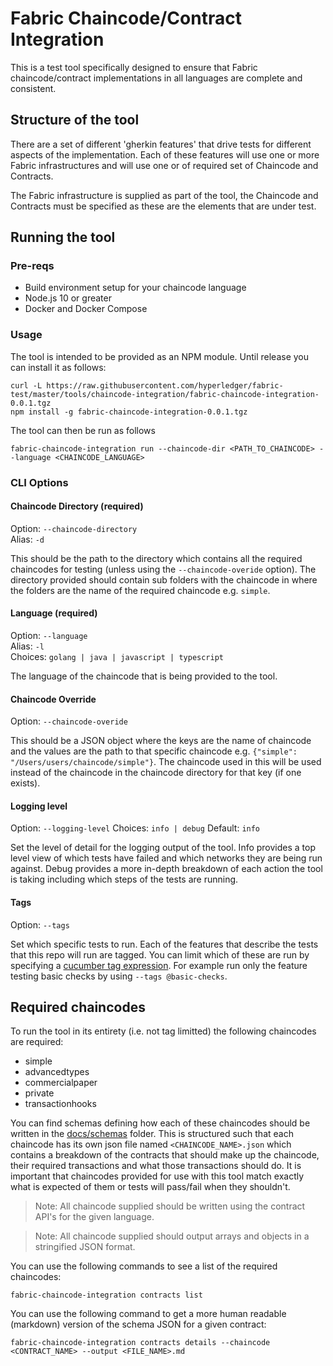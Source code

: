 # Fabric Chaincode/Contract Integration

This is a test tool specifically designed to ensure that Fabric chaincode/contract implementations in all languages are complete and consistent.

## Structure of the tool

There are a set of different 'gherkin features' that drive tests for different aspects of the implementation. Each of these features will use one or more Fabric infrastructures and will use one or of required set of Chaincode and Contracts.

The Fabric infrastructure is supplied as part of the tool, the Chaincode and Contracts must be specified as these are the elements that are under test.

## Running the tool
### Pre-reqs

- Build environment setup for your chaincode language
- Node.js 10 or greater
- Docker and Docker Compose

### Usage
The tool is intended to be provided as an NPM module. Until release you can install it as follows:

```
curl -L https://raw.githubusercontent.com/hyperledger/fabric-test/master/tools/chaincode-integration/fabric-chaincode-integration-0.0.1.tgz
npm install -g fabric-chaincode-integration-0.0.1.tgz
```

The tool can then be run as follows

```
fabric-chaincode-integration run --chaincode-dir <PATH_TO_CHAINCODE> --language <CHAINCODE_LANGUAGE>
```

### CLI Options
#### Chaincode Directory (required)
Option: `--chaincode-directory`  
Alias: `-d`  

This should be the path to the directory which contains all the required chaincodes for testing (unless using the `--chaincode-overide` option). The directory provided should contain sub folders with the chaincode in where the folders are the name of the required chaincode e.g. `simple`.

#### Language (required)
Option: `--language`  
Alias: `-l`  
Choices: `golang | java | javascript | typescript`

The language of the chaincode that is being provided to the tool.

#### Chaincode Override
Option: `--chaincode-overide`

This should be a JSON object where the keys are the name of chaincode and the values are the path to that specific chaincode e.g. `{"simple": "/Users/users/chaincode/simple"}`. The chaincode used in this will be used instead of the chaincode in the chaincode directory for that key (if one exists).

#### Logging level
Option: `--logging-level`
Choices: `info | debug`
Default: `info`

Set the level of detail for the logging output of the tool. Info provides a top level view of which tests have failed and which networks they are being run against. Debug provides a more in-depth breakdown of each action the tool is taking including which steps of the tests are running.

#### Tags
Option: `--tags`

Set which specific tests to run. Each of the features that describe the tests that this repo will run are tagged. You can limit which of these are run by specifying a [cucumber tag expression](https://cucumber.io/docs/cucumber/api/#tag-expressions). For example run only the feature testing basic checks by using `--tags @basic-checks`. 

## Required chaincodes
To run the tool in its entirety (i.e. not tag limitted) the following chaincodes are required:
- simple
- advancedtypes
- commercialpaper
- private
- transactionhooks

You can find schemas defining how each of these chaincodes should be written in the [docs/schemas](./docs/schemas) folder. This is structured such that each chaincode has its own json file named `<CHAINCODE_NAME>.json` which contains a breakdown of the contracts that should make up the chaincode, their required transactions and what those transactions should do. It is important that chaincodes provided for use with this tool match exactly what is expected of them or tests will pass/fail when they shouldn't.

> Note: All chaincode supplied should be written using the contract API's for the given language.

> Note: All chaincode supplied should output arrays and objects in a stringified JSON format.

You can use the following commands to see a list of the required chaincodes:

```
fabric-chaincode-integration contracts list
```

You can use the following command to get a more human readable (markdown) version of the schema JSON for a given contract:

```
fabric-chaincode-integration contracts details --chaincode <CONTRACT_NAME> --output <FILE_NAME>.md
```
